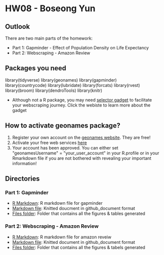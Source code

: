 # HW08 - Boseong Yun

## Outlook

There are two main parts of the homework:

* Part 1: Gapminder - Effect of Population Density on Life Expectancy
* Part 2: Webscraping - Amazon Review 

## Packages you need

library(tidyverse)
library(geonames)
library(gapminder)
library(countrycode)
library(lubridate)
library(forcats)
library(rvest)
library(broom)
library(dendroTools)
library(knitr)

* Although not a R package, you may need [selector gadget](https://selectorgadget.com/) to facilitate your webscraping journey. Click the webiste to learn more about the gadget


## How to activate geonames package? 
  1. Register your own account on the [geonames website](http://www.geonames.org/). They are free! 
  2. Activate your free web services [here](http://www.geonames.org/enablefreewebservice)
  3. Your account has been approved. You can either set "geonamesUsername" = "your_user_account" in your R.profile or in your Rmarkdown file if you are not bothered with revealing your important information! 

## Directories

###  Part 1: Gapminder

* [R Markdown](gapminder.Rmd): R markdown file for gapminder
* [Markdown file](gapminder.md): Knitted doucment in github_document format
* [Files folder](gapminder_files): Folder that contains all the figures & tables generated

### Part 2: Webscraping - Amazon Review

* [R Markdown](amazon_review.Rmd): R markdown file for amazon reveiw
* [Markdown file](amazon_review.md): Knitted document in github_document format
* [Files folder](amazon_review_files): Folder that contains all the figures & tabels generated